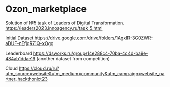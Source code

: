 # Ozon_marketplace
Solution of  №5 task of Leaders of Digital Transformation. https://leaders2023.innoagency.ru/task_5.html

Initial Dataset https://drive.google.com/drive/folders/1AgxIR-3G0ZWR-aDUF-nEfjqR71Q-xOgg

Leaderboard https://dsworks.ru/group/14e288c4-70ba-4c4d-ba9e-484ab1ddae19 (another dataset from competition)

Cloud https://cloud.ru/ru?utm_source=website&utm_medium=community&utm_campaign=website_partner_hackthonlct23
